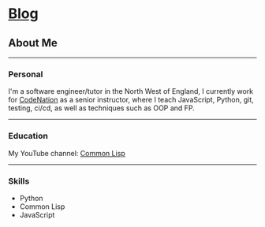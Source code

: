 # [Blog](blog.md)

## About Me

---

### Personal

I'm a software engineer/tutor in the North West of England, I currently work for [CodeNation](https://wearecodenation.com/ "CodeNation") as a senior instructor, where I teach JavaScript, Python, git, testing, ci/cd, as well as techniques such as OOP and FP.

---

### Education

My YouTube channel: [Common Lisp](https://www.youtube.com/channel/UC1J47RqBfY6VgLUZ5YSYkqw)

---

### Skills

- Python
- Common Lisp
- JavaScript
